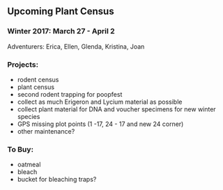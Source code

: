 ## Upcoming Plant Census
 
### Winter 2017: March 27 - April 2

Adventurers: Erica, Ellen, Glenda, Kristina, Joan

### Projects:
* rodent census
* plant census
* second rodent trapping for poopfest
* collect as much Erigeron and Lycium material as possible 
* collect plant material for DNA and voucher specimens for new winter species
* GPS missing plot points (1 -17, 24 - 17 and new 24 corner)
* other maintenance? 


### To Buy: 
* oatmeal
* bleach
* bucket for bleaching traps?

 